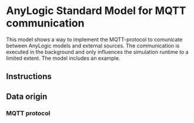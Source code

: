 # AnyLogic Standard Model for MQTT communication
This model shows a way to implement the MQTT-protocol to comunicate between AnyLogic models and external sources.
The communication is executed in the background and only influences the simulation runtime to a limited extent.
The model includes an example.

## Instructions

## Data origin

### MQTT protocol
